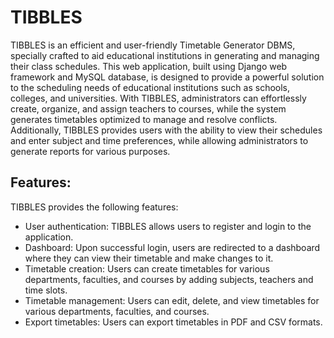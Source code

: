 # TIBBLES

TIBBLES is an efficient and user-friendly Timetable Generator DBMS, specially crafted to aid educational institutions in generating and managing their class schedules. This web application, built using Django web framework and MySQL database, is designed to provide a powerful solution to the scheduling needs of educational institutions such as schools, colleges, and universities. With TIBBLES, administrators can effortlessly create, organize, and assign teachers to courses, while the system generates timetables optimized to manage and resolve conflicts. Additionally, TIBBLES provides users with the ability to view their schedules and enter subject and time preferences, while allowing administrators to generate reports for various purposes.

## Features:

TIBBLES provides the following features:

- User authentication: TIBBLES allows users to register and login to the application.
- Dashboard: Upon successful login, users are redirected to a dashboard where they can view their timetable and make changes to it.
- Timetable creation: Users can create timetables for various departments, faculties, and courses by adding subjects, teachers and time slots.
- Timetable management: Users can edit, delete, and view timetables for various departments, faculties, and courses.
- Export timetables: Users can export timetables in PDF and CSV formats.
